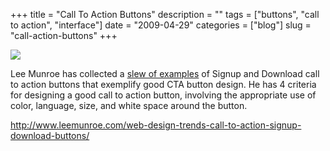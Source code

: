 +++
title = "Call To Action Buttons"
description = ""
tags = ["buttons", "call to action", "interface"]
date = "2009-04-29"
categories = ["blog"]
slug = "call-action-buttons"
+++



  <div class="notebook-screenshot"><a href="http://www.leemunroe.com/web-design-trends-call-to-action-signup-download-buttons/"><img src="//konigi.com/media/bluga/wt49f8307fda7e2.jpg"/></a></div><p>Lee Munroe has collected a <a href="http://www.leemunroe.com/web-design-trends-call-to-action-signup-download-buttons/">slew of examples</a> of Signup and Download call to action buttons that exemplify good CTA button design. He has 4 criteria for designing a good call to action button, involving the appropriate use of color, language, size, and white space around the button.</p>
    
  <a href="http://www.leemunroe.com/web-design-trends-call-to-action-signup-download-buttons/">http://www.leemunroe.com/web-design-trends-call-to-action-signup-download-buttons/</a>
